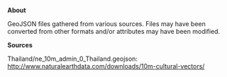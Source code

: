 **About**

GeoJSON files gathered from various sources. Files may have been converted from
other formats and/or attributes may have been modified.



**Sources**

Thailand/ne_10m_admin_0_Thailand.geojson:
<http://www.naturalearthdata.com/downloads/10m-cultural-vectors/>
